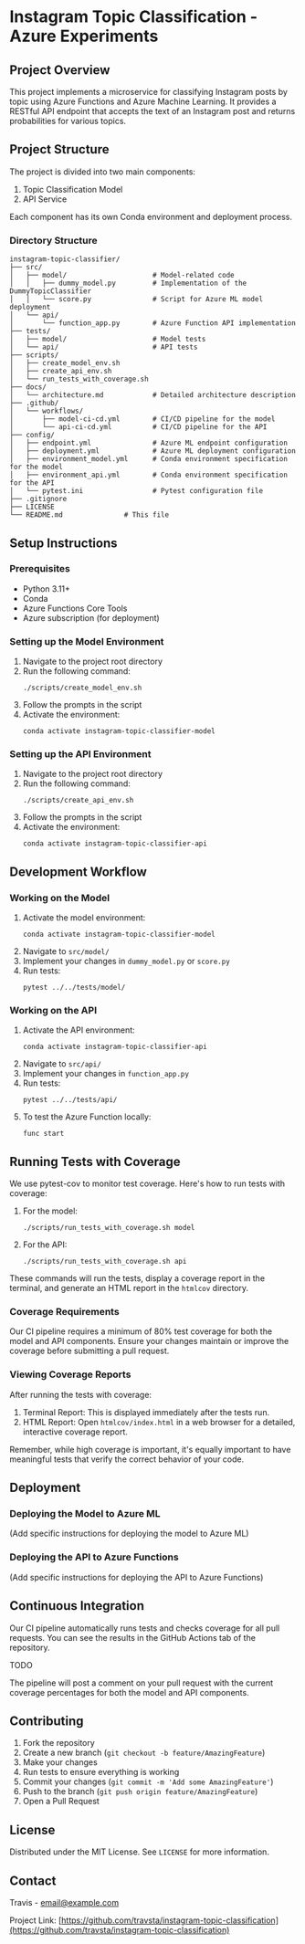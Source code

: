 # Instagram Topic Classification - Azure Experiments

## Project Overview
This project implements a microservice for classifying Instagram posts by topic using Azure Functions and Azure Machine Learning. It provides a RESTful API endpoint that accepts the text of an Instagram post and returns probabilities for various topics.

## Project Structure
The project is divided into two main components:
1. Topic Classification Model
2. API Service

Each component has its own Conda environment and deployment process.

### Directory Structure
```
instagram-topic-classifier/
├── src/
│   ├── model/                     # Model-related code
│   │   ├── dummy_model.py         # Implementation of the DummyTopicClassifier
│   │   └── score.py               # Script for Azure ML model deployment
│   └── api/
│       └── function_app.py        # Azure Function API implementation
├── tests/
│   ├── model/                     # Model tests
│   └── api/                       # API tests
├── scripts/
│   ├── create_model_env.sh
│   ├── create_api_env.sh
│   └── run_tests_with_coverage.sh
├── docs/
│   └── architecture.md            # Detailed architecture description
├── .github/
│   └── workflows/
│       ├── model-ci-cd.yml        # CI/CD pipeline for the model
│       └── api-ci-cd.yml          # CI/CD pipeline for the API
├── config/
│   ├── endpoint.yml               # Azure ML endpoint configuration
│   ├── deployment.yml             # Azure ML deployment configuration
│   ├── environment_model.yml      # Conda environment specification for the model
│   ├── environment_api.yml        # Conda environment specification for the API
│   └── pytest.ini                 # Pytest configuration file
├── .gitignore
├── LICENSE
└── README.md               # This file
```

## Setup Instructions

### Prerequisites
- Python 3.11+
- Conda
- Azure Functions Core Tools
- Azure subscription (for deployment)

### Setting up the Model Environment
1. Navigate to the project root directory
2. Run the following command:
   ```
   ./scripts/create_model_env.sh
   ```
3. Follow the prompts in the script
4. Activate the environment:
   ```
   conda activate instagram-topic-classifier-model
   ```

### Setting up the API Environment
1. Navigate to the project root directory
2. Run the following command:
   ```
   ./scripts/create_api_env.sh
   ```
3. Follow the prompts in the script
4. Activate the environment:
   ```
   conda activate instagram-topic-classifier-api
   ```

## Development Workflow

### Working on the Model
1. Activate the model environment:
   ```
   conda activate instagram-topic-classifier-model
   ```
2. Navigate to `src/model/`
3. Implement your changes in `dummy_model.py` or `score.py`
4. Run tests:
   ```
   pytest ../../tests/model/
   ```

### Working on the API
1. Activate the API environment:
   ```
   conda activate instagram-topic-classifier-api
   ```
2. Navigate to `src/api/`
3. Implement your changes in `function_app.py`
4. Run tests:
   ```
   pytest ../../tests/api/
   ```
5. To test the Azure Function locally:
   ```
   func start
   ```

## Running Tests with Coverage

We use pytest-cov to monitor test coverage. Here's how to run tests with coverage:

1. For the model:
   ```
   ./scripts/run_tests_with_coverage.sh model
   ```

2. For the API:
   ```
   ./scripts/run_tests_with_coverage.sh api
   ```

These commands will run the tests, display a coverage report in the terminal, and generate an HTML report in the `htmlcov` directory.

### Coverage Requirements

Our CI pipeline requires a minimum of 80% test coverage for both the model and API components. Ensure your changes maintain or improve the coverage before submitting a pull request.

### Viewing Coverage Reports

After running the tests with coverage:

1. Terminal Report: This is displayed immediately after the tests run.
2. HTML Report: Open `htmlcov/index.html` in a web browser for a detailed, interactive coverage report.

Remember, while high coverage is important, it's equally important to have meaningful tests that verify the correct behavior of your code.

## Deployment

### Deploying the Model to Azure ML
(Add specific instructions for deploying the model to Azure ML)

### Deploying the API to Azure Functions
(Add specific instructions for deploying the API to Azure Functions)

## Continuous Integration

Our CI pipeline automatically runs tests and checks coverage for all pull requests. You can see the results in the GitHub Actions tab of the repository.

TODO

The pipeline will post a comment on your pull request with the current coverage percentages for both the model and API components.

## Contributing
1. Fork the repository
2. Create a new branch (`git checkout -b feature/AmazingFeature`)
3. Make your changes
4. Run tests to ensure everything is working
5. Commit your changes (`git commit -m 'Add some AmazingFeature'`)
6. Push to the branch (`git push origin feature/AmazingFeature`)
7. Open a Pull Request

## License
Distributed under the MIT License. See `LICENSE` for more information.

## Contact
Travis - email@example.com

Project Link: [https://github.com/travsta/instagram-topic-classification](https://github.com/travsta/instagram-topic-classification)
